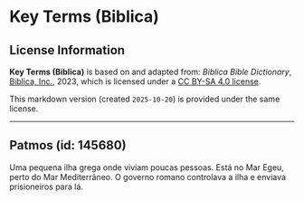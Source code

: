# Key Terms (Biblica)

## License Information

**Key Terms (Biblica)** is based on and adapted from: _Biblica Bible Dictionary_, [Biblica, Inc.](https://www.biblica.com/), 2023, which is licensed under a [CC BY-SA 4.0 license](https://creativecommons.org/licenses/by-sa/4.0/legalcode.en).

This markdown version (created `2025-10-20`) is provided under the same license.



--------------------------------

## Patmos (id: 145680)

Uma pequena ilha grega onde viviam poucas pessoas. Está no Mar Egeu, perto do Mar Mediterrâneo. O governo romano controlava a ilha e enviava prisioneiros para lá.


